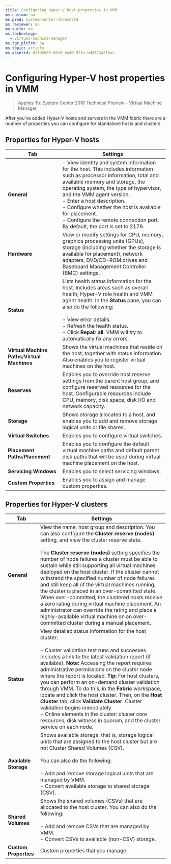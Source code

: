 ```yaml
---
title: Configuring Hyper-V host properties in VMM
ms.custom: na
ms.prod: system-center-threshold
ms.reviewer: na
ms.suite: na
ms.technology: 
  - virtual-machine-manager
ms.tgt_pltfrm: na
ms.topic: article
ms.assetid: d1fd2d69-d9c6-4e40-9ffe-bd3723a2f5ac
---
```

# Configuring Hyper-V host properties in VMM

>Applies To: System Center 2016 Technical Preview - Virtual Machine Manager

After you've added Hyper-V hosts and servers in the VMM fabric there are a number of properties you can configure for standalone hosts and clusters. 

## Properties for Hyper-V hosts

|Tab|Settings|
|-------|------------|
|**General**|-   View identity and system information for the host. This includes information such as processor information, total and available memory and storage, the operating system, the type of hypervisor, and the VMM agent version.<br />-   Enter a host description.<br />-   Configure whether the host is available for placement.<br />-   Configure the remote connection port. By default, the port is set to 2179.|
|**Hardware**|View or modify settings for CPU, memory, graphics processing units (GPUs), storage (including whether the storage is available for placement), network adapters, DVD/CD-ROM drives and Baseboard Management Controller (BMC) settings.
|**Status**|Lists health status information for the host. Includes areas such as overall health, Hyper-V role health and VMM agent health. In the **Status** pane, you can also do the following:<br /><br />-   View error details.<br />-   Refresh the health status.<br />-   Click **Repair all**. VMM will try to automatically fix any errors.|
|**Virtual Machine Paths**/**Virtual Machines**|Shows the virtual machines that reside on the host, together with status information. Also enables you to register virtual machines on the host.|
|**Reserves**|Enables you to override host reserve settings from the parent host group, and configure reserved resources for the host. Configurable resources include CPU, memory, disk space, disk I/O and network capacity.|
|**Storage**|Shows storage allocated to a host, and enables you to add and remove storage logical units or file shares. |
|**Virtual Switches**|Enables you to configure virtual switches. |
|**Placement Paths**/**Placement**|Enables you to configure the default virtual machine paths and default parent disk paths that will be used during virtual machine placement on the host.|
|**Servicing Windows**|Enables you to select servicing windows.|
|**Custom Properties**|Enables you to assign and manage custom properties.|

## Properties for Hyper-V clusters

|Tab|Settings|
|-------|------------|
|**General**|View the name, host group and description. You can also configure the **Cluster reserve (nodes)** setting, and view the cluster reserve state.<br /><br />The **Cluster reserve (nodes)** setting specifies the number of node failures a cluster must be able to sustain while still supporting all virtual machines deployed on the host cluster. If the cluster cannot withstand the specified number of node failures and still keep all of the virtual machines running, the cluster is placed in an over-committed state. When over-committed, the clustered hosts receive a zero rating during virtual machine placement. An administrator can override the rating and place a highly-available virtual machine on an over-committed cluster during a manual placement.|
|**Status**|View detailed status information for the host cluster:<br /><br />-   Cluster validation test runs and successes. Includes a link to the latest validation report (if available). **Note:**     Accessing the report requires administrative permissions on the cluster node where the report is located. **Tip:**     For host clusters, you can perform an on-demand cluster validation through VMM. To do this, in the **Fabric** workspace, locate and click the host cluster. Then, on the **Host Cluster** tab, click **Validate Cluster**. Cluster validation begins immediately.<br />-   Online elements in the cluster: cluster core resources, disk witness in quorum, and the cluster service on each node.|
|**Available Storage**|Shows available storage, that is, storage logical units that are assigned to the host cluster but are not Cluster Shared Volumes (CSV).<br /><br />You can also do the following:<br /><br />-   Add and remove storage logical units that are managed by VMM.<br />-   Convert available storage to shared storage (CSV).|
|**Shared Volumes**|Shows the shared volumes (CSVs) that are allocated to the host cluster. You can also do the following:<br /><br />-   Add and remove CSVs that are managed by VMM.<br />-   Convert CSVs to available (non-CSV) storage.|
|**Custom Properties**|Custom properties that you manage.|



